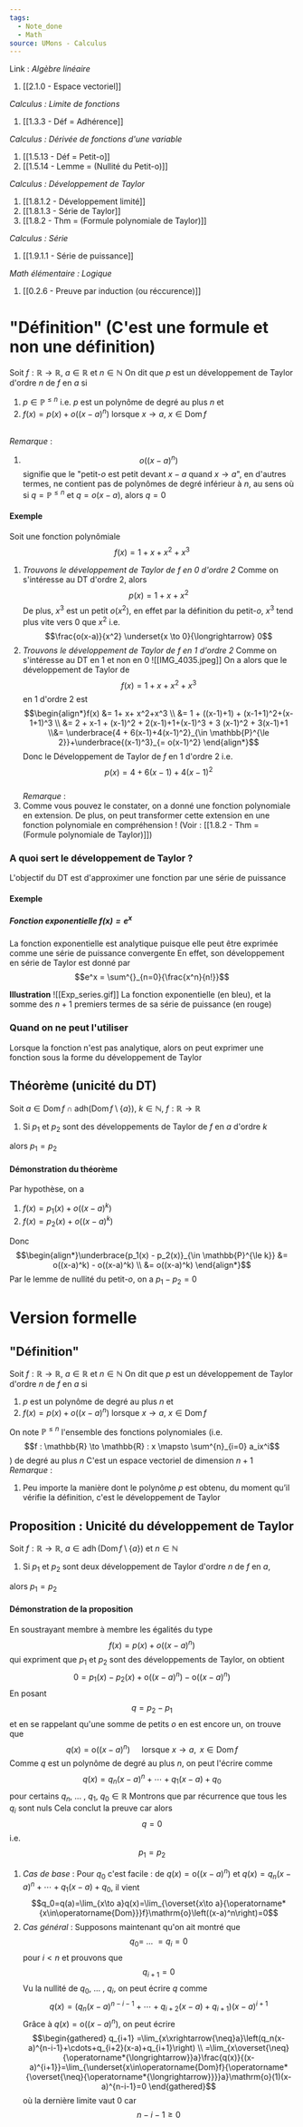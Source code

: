 ```yaml
---
tags:
  - Note_done
  - Math
source: UMons - Calculus
---
```


Link :
_Algèbre linéaire_ 
1. [[2.1.0 - Espace vectoriel]]

_Calculus : Limite de fonctions_
1. [[1.3.3 - Déf = Adhérence]]

_Calculus : Dérivée de fonctions d'une variable_
1. [[1.5.13 - Déf = Petit-o]]
2. [[1.5.14 - Lemme = (Nullité du Petit-o)]]

_Calculus : Développement de Taylor_
1. [[1.8.1.2 - Développement limité]]
2. [[1.8.1.3 - Série de Taylor]]
3. [[1.8.2 - Thm = (Formule polynomiale de Taylor)]]

_Calculus : Série_
1. [[1.9.1.1 - Série de puissance]]

_Math élémentaire : Logique_
1. [[0.2.6 - Preuve par induction (ou réccurence)]]

# "Définition" (C'est une formule et non une définition)
Soit $f : \mathbb{R} \to \mathbb{R},\ a \in \mathbb{R}$ et $n \in \mathbb{N}$ 
On dit que $p$ est un développement de Taylor d'ordre $n$ de $f$ en $a$ si
1. $p \in \mathbb{P}^{\le n}$ i.e. $p$ est un polynôme de degré au plus $n$ et
2. $f(x)=p(x)+o\big((x-a)^n\big)$ lorsque $x \to a,\ x \in \operatorname{Dom}f$ 

\
_Remarque_ :
1. $$o\big((x-a)^n\big)$$ signifie que le "petit-$o$ est petit devant $x-a$ quand $x \to a$", en d'autres termes, ne contient pas de polynômes de degré inférieur à $n$, au sens où si $q = \mathbb{P}^{\le n}$ et $q = o(x-a)$, alors $q  = 0$ 
#### Exemple
Soit une fonction polynômiale $$f(x) = 1+x+x^2+x^3$$
1. _Trouvons le développement de Taylor de $f$ en $0$ d'ordre 2_
Comme on s'intéresse au DT d'ordre 2, alors $$p(x) = 1+ x+ x^2$$ De plus, $x^3$ est un petit $o(x^2)$, en effet par la définition du petit-$o$, $x^3$ tend plus vite vers 0 que $x^2$ i.e. $$\frac{o(x-a)}{x^2} \underset{x \to 0}{\longrightarrow} 0$$ 
2. _Trouvons le développement de Taylor de $f$ en $1$ d'ordre 2_
Comme on s'intéresse au DT en 1 et non en 0
![[IMG_4035.jpeg]]
On a alors que le développement de Taylor de $$f(x)=1+x+x^2+x^3$$ en $1$ d'ordre 2 est $$\begin{align*}f(x) &= 1+ x+ x^2+x^3 \\ &= 1 + ((x-1)+1) + (x-1+1)^2+(x-1+1)^3 \\ &= 2 + x-1 + (x-1)^2 + 2(x-1)+1+(x-1)^3 + 3 (x-1)^2 + 3(x-1)+1 \\&= \underbrace{4 + 6(x-1)+4(x-1)^2}_{\in \mathbb{P}^{\le 2}}+\underbrace{(x-1)^3}_{= o(x-1)^2} \end{align*}$$
Donc le Développement de Taylor de $f$ en 1 d'ordre 2 i.e. $$p(x) = 4+6(x-1)+4(x-1)^2$$
\
_Remarque_ :
1. Comme vous pouvez le constater, on a donné une fonction polynomiale en extension. De plus, on peut transformer cette extension en une fonction polynomiale en compréhension ! 
(Voir : [[1.8.2 - Thm = (Formule polynomiale de Taylor)]])

### A quoi sert le développement de Taylor ?
L'objectif du DT est d'approximer une fonction par une série de puissance 

#### Exemple
##### Fonction exponentielle $f(x) = e^x$ 
La fonction exponentielle est analytique puisque elle peut être exprimée comme une série de puissance convergente
En effet, son développement en série de Taylor est donné par $$e^x = \sum^{}_{n=0}{\frac{x^n}{n!}}$$

**Illustration** 
![[Exp_series.gif]]
La fonction exponentielle (en bleu), et la somme des $n+1$ premiers termes de sa série de puissance (en rouge)

### Quand on ne peut l'utiliser
Lorsque la fonction n'est pas analytique, alors on peut exprimer une fonction sous la forme du développement de Taylor

## Théorème (unicité du DT)
Soit $a \in \operatorname{Dom}f \cap \operatorname{adh(Dom}f \setminus \{a\}),\ k \in \mathbb{N},\ f : \mathbb{R} \to \mathbb{R}$ 
1. Si $p_1$ et $p_2$ sont des développements de Taylor de $f$ en $a$ d'ordre $k$ 

alors $p_1 = p_2$ 

#### Démonstration du théorème
Par hypothèse, on a 
1. $f(x) = p_1(x) + o((x-a)^k)$ 
2. $f(x) = p_2(x)+o((x-a)^k)$ 

Donc $$\begin{align*}\underbrace{p_1(x) - p_2(x)}_{\in \mathbb{P}^{\le k}} &= o((x-a)^k) - o((x-a)^k) \\ &= o((x-a)^k) \end{align*}$$ Par le lemme de nullité du petit-$o$, on a $p_1 -p_2 = 0$ 

# Version formelle
## "Définition"
Soit $f : \mathbb{R} \to \mathbb{R},\ a \in \mathbb{R}$ et $n \in \mathbb{N}$ 
On dit que $p$ est un développement de Taylor d'ordre $n$ de $f$ en $a$ si 
1. $p$ est un polynôme de degré au plus $n$ et 
2. $f(x)=p(x)+o\big((x-a)^n\big)$ lorsque $x \to a,\ x \in \operatorname{Dom}f$ 

On note $\mathbb{P}^{\le n}$ l'ensemble des fonctions polynomiales (i.e. $$f : \mathbb{R} \to \mathbb{R} : x \mapsto \sum^{n}_{i=0} a_ix^i$$) de degré au plus $n$ 
C'est un espace vectoriel de dimension $n+1$
\
_Remarque_ :
1. Peu importe la manière dont le polynôme $p$ est obtenu, du moment qu’il vérifie la définition, c'est le développement de Taylor
## Proposition : Unicité du développement de Taylor
Soit $f : \mathbb{R} \to \mathbb{R},\ a \in \operatorname{adh}(\operatorname{Dom}f \setminus \{ a \})$ et $n \in \mathbb{N}$ 
1. Si $p_1$ et $p_2$ sont deux développement de Taylor d'ordre $n$ de $f$ en $a$, 

alors $p_1 = p_2$ 
#### Démonstration de la proposition
En soustrayant membre à membre les égalités du type $$f(x)=p(x)+o\big((x-a)^n\big)$$ qui expriment que $p_1$ et $p_2$ sont des développements de Taylor, on obtient $$0=p_1(x)-p_2(x)+\mathrm{o}\left((x-a)^n\right)-\mathrm{o}\left((x-a)^n\right)$$En posant $$q = p_2 - p_1$$ et en se rappelant qu'une somme de petits $o$ en est encore un, on trouve que $$q(x)=\mathrm{o}\left((x-a)^n\right)\quad\text{ lorsque }x\to a,\mathrm{~}x\in\operatorname{Dom}f$$Comme $q$ est un polynôme de degré au plus $n$, on peut l'écrire comme $$q(x)=q_n(x-a)^n+\cdots+q_1(x-a)+q_0$$ pour certains $q_n,\ ...\ ,\ q_1,\ q_0 \in \mathbb{R}$ 
Montrons que par récurrence que tous les $q_i$ sont nuls 
Cela conclut la preuve car alors $$q =0$$ i.e. $$p_1 =p_2$$ 
1. _Cas de base_ :
Pour $q_0$ c'est facile : de $q(x)=\mathrm{o}\left((x-a)^n\right)$ et $q(x)=q_n(x-a)^n+\cdots+q_1(x-a)+q_0$, il vient $$q_0=q(a)=\lim_{x\to a}q(x)=\lim_{\overset{x\to a}{\operatorname*{x\in\operatorname{Dom}}}f}\mathrm{o}\left((x-a)^n\right)=0$$
2. _Cas général_ :
Supposons maintenant qu'on ait montré que $$q_0 =\ ...\ = q_i = 0$$ pour $i < n$ et prouvons que $$q_{i+1}=0$$ Vu la nullité de $q_0,\ ...\ ,\ q_i$, on peut écrire $q$ comme $$q(x)=\left(q_n(x-a)^{n-i-1}+\cdots+q_{i+2}(x-a)+q_{i+1}\right)(x-a)^{i+1}$$Grâce à $q(x)=\mathrm{o}\left((x-a)^n\right)$, on peut écrire $$\begin{gathered}
q_{i+1} =\lim_{x\xrightarrow{\neq}a}\left(q_n(x-a)^{n-i-1}+\cdots+q_{i+2}(x-a)+q_{i+1}\right) \\
=\lim_{x\overset{\neq}{\operatorname*{\longrightarrow}}a}\frac{q(x)}{(x-a)^{i+1}}=\lim_{\underset{x\in\operatorname{Dom}f}{\operatorname*{\overset{\neq}{\operatorname*{\longrightarrow}}}}a}\mathrm{o}(1)(x-a)^{n-i-1}=0 
\end{gathered}$$ où la dernière limite vaut 0 car $$n -i -1 \ge 0$$